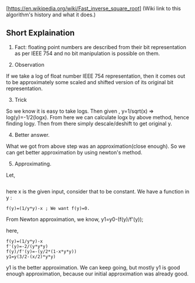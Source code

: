 [https://en.wikipedia.org/wiki/Fast_inverse_square_root] (Wiki link to this algorithm's history and what it does.)

## Short Explaination

1. Fact:
floating point numbers are described from their bit representation as per IEEE 754 and no bit manipulation is possible on them.

2. Observation

If we take a log of float number IEEE 754 representation, then it comes out to be approximately some scaled and shifted version of its original bit representation.

3. Trick

So we know it is easy to take logs. Then given , y=1/sqrt(x) => log(y)=-1/2(logx). From here we can calculate logx by above method, hence finding logy. Then from there simply descale/deshift to get original y.

4. Better answer.

What we got from above step was an approximation(close enough). So we can get better approximation by using newton's method.

5. Approximating.

Let,
``` y=f(x)=1/sqrt(x) => y*y=1/x => (1/y*y)-x=0. 
```
here x is the given input, consider that to be constant. We have a function in y :
```
f(y)=(1/y*y)-x ; We want f(y)=0.
```
From Newton approximation, we know, y1=y0-(f(y)/f'(y));

here, 
```
f(y)=(1/y*y)-x
f'(y)=-2/(y*y*y)
f(y)/f'(y)=-(y/2*(1-x*y*y))
y1=y(3/2-(x/2)*y*y)
```

y1 is the better approximation. We can keep going, but mostly y1 is good enough approximation, because our initial approximation was already good.